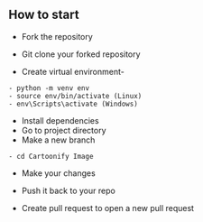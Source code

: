 
## How to start

- Fork the repository

- Git clone your forked repository

- Create virtual environment-
```
- python -m venv env
- source env/bin/activate (Linux)
- env\Scripts\activate (Windows)
```
- Install dependencies
- Go to project directory
- Make a new branch
```
- cd Cartoonify Image
```
- Make your changes
- Push it back to your repo

- Create pull request to open a new pull request
